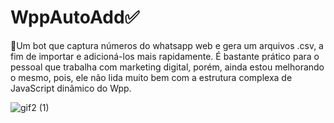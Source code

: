 # WppAutoAdd✅
🤖Um bot que captura números do whatsapp web e gera um arquivos .csv, a fim de importar e adicioná-los mais rapidamente. É bastante prático para o pessoal que trabalha com marketing digital, porém, ainda estou melhorando o mesmo, pois, ele não lida muito bem com a estrutura complexa de JavaScript dinâmico do Wpp.



![gif2 (1)](https://user-images.githubusercontent.com/88283829/128089577-797cb18e-b079-47fa-9126-50d4216ffef5.gif)
